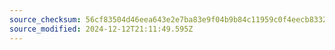 ```yaml
---
source_checksum: 56cf83504d46eea643e2e7ba83e9f04b9b84c11959c0f4eecb8332180b7602a3
source_modified: 2024-12-12T21:11:49.595Z
---
```


